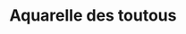---
title: "Aquarelle des toutous"
url: /senlis/aquarelle-des-toutous/
shop: toilettage des animaux
---